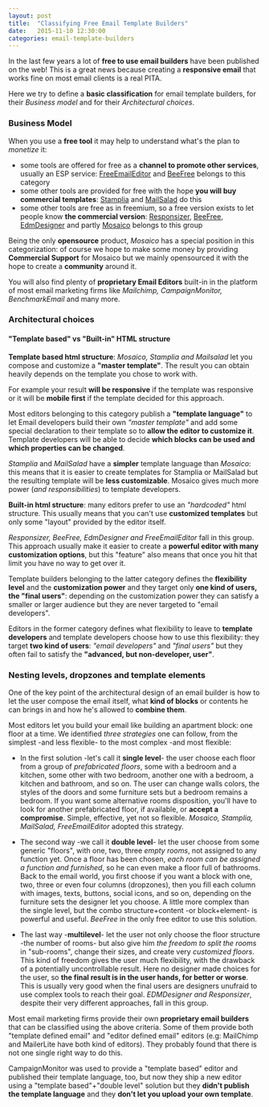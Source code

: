 ```yaml
---
layout: post
title:  "Classifying Free Email Template Builders"
date:   2015-11-10 12:30:00
categories: email-template-builders
---
```

In the last few years a lot of **free to use email builders** have been published on the web!
This is a great news because creating a **responsive email** that works fine on most email clients is a real PITA.

Here we try to define a **basic classification** for email template builders, for their *Business model* and for their *Architectural choices*.

### Business Model

When you use a **free tool** it may help to understand what's the plan to *monetize* it:

- some tools are offered for free as a **channel to promote other services**, usually an ESP service: [FreeEmailEditor]() and [BeeFree]() belongs to this category
- some other tools are provided for free with the hope **you will buy commercial templates**: [Stamplia]() and [MailSalad]() do this
- some other tools are free as in freemium, so a free version exists to let people know **the commercial version**: [Responsizer](), [BeeFree](), [EdmDesigner]() and partly [Mosaico]() belongs to this group

Being the only **opensource** product, *Mosaico* has a special position in this categorization: of course we hope to make some money by providing **Commercial Support** for Mosaico but we mainly opensourced it with the hope to create a **community** around it.

You will also find plenty of **proprietary Email Editors** built-in in the platform of most email marketing firms like *Mailchimp, CampaignMonitor, BenchmarkEmail* and many more.



### Architectural choices

#### "Template based" vs "Built-in" HTML structure

**Template based html structure**: *Mosaico, Stamplia and Mailsalad* let you compose and customize a **"master template"**. The result you can obtain heavily depends on the template you chose to work with.

For example your result **will be responsive** if the template was responsive or it will be **mobile first** if the template decided for this approach.

Most editors belonging to this category publish a **"template language"** to let Email developers build their own *"master template"* and add some special declaration to their template so to **allow the editor to customize it**. Template developers will be able to decide **which blocks can be used and which properties can be changed**.

*Stamplia* and *MailSalad* have a **simpler** template language than *Mosaico*: this means that it is easier to create templates for Stamplia or MailSalad but the resulting template will be **less customizable**. Mosaico gives much more power (*and responsibilities*) to template developers.

**Built-in html structure**: many editors prefer to use an *"hardcoded"* html structure. This usually means that you can't use **customized templates** but only some "layout" provided by the editor itself.

*Responsizer, BeeFree, EdmDesigner and FreeEmailEditor* fall in this group. This approach usually make it easier to create a **powerful editor with many customization options**, but this "feature" also means that once you hit that limit you have no way to get over it.

Template builders belonging to the latter category defines the **flexibility level** and the **customization power** and they target only **one kind of users, the "final users"**: depending on the customization power they can satisfy a smaller or larger audience but they are never targeted to "email developers".

Editors in the former category defines what flexibility to leave to **template developers** and template developers choose how to use this flexibility: they target **two kind of users**: *"email developers"* and *"final users"* but they often fail to satisfy the **"advanced, but non-developer, user"**.

### Nesting levels, dropzones and template elements

One of the key point of the architectural design of an email builder is how to let the user compose the email itself, what **kind of blocks** or contents he can brings in and how he's allowed to **combine them**.

Most editors let you build your email like building an apartment block: one floor at a time. We identified *three strategies* one can follow, from the simplest -and less flexible- to the most complex -and most flexible:

- In the first solution -let's call it **single level**- the user choose each floor from a group of *prefabricated floors*, some with a bedroom and a kitchen, some other with two bedroom, another one with a bedroom, a kitchen and bathroom, and so on.
The user can change walls colors, the styles of the doors and some furniture sets but a bedroom remains a bedroom. If you want some alternative rooms disposition, you'll have to look for another prefabricated floor, if available, or **accept a compromise**. Simple, effective, yet not so flexible. *Mosaico, Stamplia, MailSalad, FreeEmailEditor* adopted this strategy.

- The second way -we call it **double level**- let the user choose from some generic "floors", with one, two, three *empty rooms*, not assigned to any function yet. Once a floor has been chosen, *each room can be assigned a function and furnished*, so he can even make a floor full of bathrooms. Back to the email world, you first choose if you want a block with one, two, three or even four columns (dropzones), then you fill each column with images, texts,  buttons, social icons, and so on, depending on the furniture sets the designer let you choose. A little more complex than the single level, but the combo structure+content -or block+element- is powerful and useful. *BeeFree* in the only free editor to use this solution.

- The last way -**multilevel**- let the user not only choose the floor structure -the number of rooms- but also give him *the freedom to split the rooms* in "sub-rooms", change their sizes, and create very *customized floors*. This kind of freedom gives the user much flexibility, with the drawback of a potentially uncontrollable result. Here no designer made choices for the user, so **the final result is in the user hands, for better or worse**. This is usually very good when the final users are designers unufraid to use complex tools to reach their goal. *EDMDesigner and Responsizer*, despite their very different approaches, fall in this group.

Most email marketing firms provide their own **proprietary email builders** that can be classified using the above criteria.
Some of them provide both "template defined email" and "editor defined email" editors (e.g: MailChimp and MailerLite have both kind of editors). They probably found that there is not one single right way to do this.

CampaignMonitor was used to provide a "template based" editor and published their template language, too, but now they ship a new editor using a "template based"+"double level" solution but they **didn't publish the template language** and they **don't let you upload your own template**.

